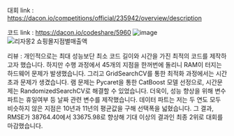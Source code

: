 대회 link : https://dacon.io/competitions/official/235942/overview/description


코드 link : https://dacon.io/codeshare/5960
![image](https://user-images.githubusercontent.com/74644453/179498022-4be1e564-96b5-487f-bd03-c9873d85d588.png)
![리자몽2 쇼핑몰지점별매출액](https://user-images.githubusercontent.com/74644453/188373700-54b9628d-3fee-4c30-91b2-233e2251cbc4.png)

리뷰 : 개인적으로는 최대 성능보단 최소 코드 길이와 시간을 가진 최적의 코드를 제작하고자 했습니다. 하지만 수행 과정에서 45개의 지점을 한꺼번에 돌리니 RAM이 터지는 하드웨어 문제가 발생했습니다. 그리고 GridSearchCV를 통한 최적화 과정에서는 시간 초과 문제가 생겼습니다.  램 문제는 Pycaret을 통한 CatBoost 모델 선정으로, 시간문제는 RandomizedSearchCV로 해결할 수 있었습니다. 더욱이, 성능 향상을 위해 변수 파트는 휴일여부 등 날짜 관련 변수를 제작했습니다. 데이터 파트는 저는 두 연도 모두 비슷하지 않은 지점은 10년과 11년의 평균값을 구해 선택폭을 넓혔습니다. 그 결과, RMSE가 38764.40에서 33675.98로 향상해 기대 이상의 결과인 최종 2위로 대회를 마감했습니다.
